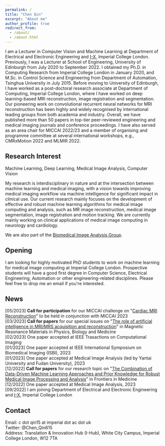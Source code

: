 ```yaml
---
permalink: /
title: "Chen Qin"
excerpt: "About me"
author_profile: true
redirect_from: 
  - /about/
  - /about.html
---
```


I am a Lecturer in Computer Vision and Machine Learning at Department of Electrical and Electronic Engineering and [I-X](https://ix.imperial.ac.uk/), Imperial College London. Previously, I was a Lecturer at School of Engineering, University of Edinburgh from July 2020 to September 2022. I obtained my Ph.D. in Computing Research from Imperial College London in January 2020, and M.Sc. in Control Science and Engineering from Department of Automation, Tsinghua University in July 2015. Before moving to University of Edinburgh, I have worked as a post-doctoral research associate at Department of Computing, Imperial College London, where I have worked on deep learning-based MRI reconstruction, image registration and segmentation. Our pioneering work on convolutional recurrent neural networks for MRI reconstruction has been highly and widely recognised by international leading groups from both academia and industry. Overall, we have published more than 50 papers in top-tier peer-reviewed engineering and medical imaging journals and conference proceedings. I have also served as an area chair for MICCAI 2022/23 and a member of organising and programme committee at several international workshops, e.g., CMRxMotion 2022 and MLMIR 2022.

Research Interest
------
Machine Learning, Deep Learning, Medical Image Analysis, Computer Vision

My research is interdisciplinary in nature and at the intersection between machine learning and medical imaging, with a vision towards improving medical imaging workflow via machine intelligence for significant impact in clinical use. Our current research mainly focuses on the development of effective and robust machine learning algorithms for medical image computing and analysis, such as MR image reconstruction, medical image segmentation, image registration and motion tracking. We are currently mainly working on clinical applications of medical image computing in neurology and cardiology. 

We are also part of the [Biomedical Image Analysis Group](https://biomedia.doc.ic.ac.uk/).

Opening
------
I am looking for highly motivated PhD students to work on machine learning for medical image computing at Imperial College London. Prospective students will have a good first degree in Computer Science, Electrical Engineering, Automation or other engineering-related disciplines. Please feel free to drop me an email if you're interested.

News
------
\[05/2023\] **Call for participation** for our MICCAI challenge on "[Cardiac MRI Reconstruction](https://cmrxrecon.github.io/)" to be held in conjunction with MICCAI 2023\
\[03/2023\] **Call for papers** for our special issues on "[The role of artificial intelligence in MRI/MRS acquisition and reconstruction](https://www.springer.com/journal/10334/updates/24073742)" in Magnetic Resonance Materials in Physics, Biology and Medicine\
\[02/2023\] One paper accepted at IEEE Trasactions on Computational Imaging\
\[01/2023\] One paper accepted at IEEE International Symposium on Biomedical Imaging (ISBI), 2023\
\[01/2023\] One paper accepted at Medical Image Analysis (led by Yantai University and Fudan University), 2023\
\[12/2022\] **Call for papers** for our research topic on "[The Combination of Data-Driven Machine Learning Approaches and Prior Knowledge for Robust Medical Image Processing and Analysis](https://www.frontiersin.org/research-topics/49385/the-combination-of-data-driven-machine-learning-approaches-and-prior-knowledge-for-robust-medical-image-processing-and-analysis)" in Frontiers in Medicine\
\[12/2022\] One paper accepted at Medical Image Analysis, 2023\
\[09/2022\] I am joining Department of Electrical and Electronic Engineering and [I-X](https://ix.imperial.ac.uk/), Imperial College London


Contact
------
Email: c dot qin15 at imperial dot ac dot uk\
Twitter: @Chen_Qin615\
Address: Translation & Innovation Hub (I-Hub), White City Campus, Imperial College London, W12 7TA

